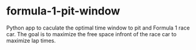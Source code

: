 # formula-1-pit-window
Python app to caculate the optimal time window to pit and Formula 1 race car. The goal is to maximize the free space infront of the race car to maximize lap times.
